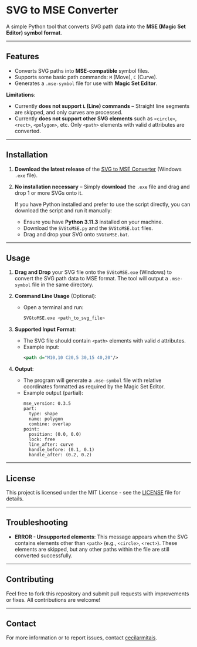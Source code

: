 # SVG to MSE Converter

A simple Python tool that converts SVG path data into the **MSE (Magic Set Editor) symbol format**.

---

## Features
- Converts SVG paths into **MSE-compatible** symbol files.
- Supports some basic path commands: `M` (Move), `C` (Curve).
- Generates a `.mse-symbol` file for use with **Magic Set Editor**.
  
**Limitations**:
- Currently **does not support `L` (Line) commands** – Straight line segments are skipped, and only curves are processed.
- Currently **does not support other SVG elements** such as `<circle>`, `<rect>`, `<polygon>`, etc. Only `<path>` elements with valid `d` attributes are converted.

---

## Installation

1. **Download the latest release** of the [SVG to MSE Converter](#) (Windows `.exe` file).
2. **No installation necessary** – Simply **download** the `.exe` file and drag and drop 1 or more SVGs onto it.

   If you have Python installed and prefer to use the script directly, you can download the script and run it manually:
   - Ensure you have **Python 3.11.3** installed on your machine.
   - Download the `SVGtoMSE.py` and the `SVGtoMSE.bat` files.
   - Drag and drop your SVG onto `SVGtoMSE.bat`.

---

## Usage

1. **Drag and Drop** your SVG file onto the `SVGtoMSE.exe` (Windows) to convert the SVG path data to MSE format. The tool will output a `.mse-symbol` file in the same directory.

2. **Command Line Usage** (Optional):
   - Open a terminal and run:
     ```sh
     SVGtoMSE.exe <path_to_svg_file>
     ```

3. **Supported Input Format**:
   - The SVG file should contain `<path>` elements with valid `d` attributes.
   - Example input:
     ```xml
     <path d="M10,10 C20,5 30,15 40,20"/>
     ```

4. **Output**:
   - The program will generate a `.mse-symbol` file with relative coordinates formatted as required by the Magic Set Editor.
   - Example output (partial):
     ```
	 mse_version: 0.3.5
     part:
       type: shape
       name: polygon
       combine: overlap
     point:
       position: (0.0, 0.0)
       lock: free
       line_after: curve
       handle_before: (0.1, 0.1)
       handle_after: (0.2, 0.2)
     ```

---

## License

This project is licensed under the MIT License - see the [LICENSE](LICENSE) file for details.

---

## Troubleshooting

- **ERROR - Unsupported elements**: This message appears when the SVG contains elements other than `<path>` (e.g., `<circle>`, `<rect>`). These elements are skipped, but any other paths within the file are still converted successfully.

---

## Contributing

Feel free to fork this repository and submit pull requests with improvements or fixes. All contributions are welcome!

---

## Contact

For more information or to report issues, contact [cecilarmitais](cecilarmitais@gmail.com).
